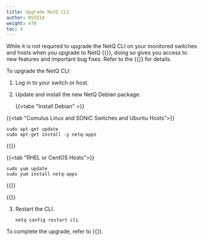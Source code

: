 ```yaml
---
title: Upgrade NetQ CLI
author: NVIDIA
weight: 470
toc: 4
---
```


While it is not required to upgrade the NetQ CLI on your monitored switches and hosts when you upgrade to NetQ {{<version>}}, doing so gives you access to new features and important bug fixes. Refer to the {{<link title="NVIDIA NetQ 4.2 Release Notes" text="release notes">}} for details.

To upgrade the NetQ CLI:

1. Log in to your switch or host.

2. Update and install the new NetQ Debian package.

    {{<tabs "Install Debian" >}}

{{<tab "Cumulus Linux and SONiC Switches and Ubuntu Hosts">}}

```
sudo apt-get update
sudo apt-get install -y netq-apps
```

{{</tab>}}

{{<tab "RHEL or CentOS Hosts">}}

```
sudo yum update
sudo yum install netq-apps
```

{{</tab>}}

{{</tabs>}}

3. Restart the CLI.

    ```
    netq config restart cli
    ```

To complete the upgrade, refer to {{<link url="Install-NetQ-CLI/#configure-the-netq-cli" text="Configure the NetQ CLI">}}.
